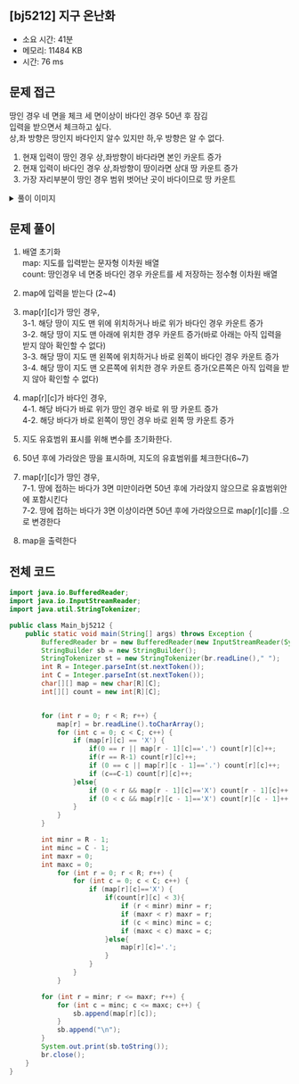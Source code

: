## [bj5212] 지구 온난화

- 소요 시간: 41분
- 메모리: 11484 KB
- 시간: 76 ms

## 문제 접근

땅인 경우 네 면을 체크 세 면이상이 바다인 경우 50년 후 잠김<br>
입력을 받으면서 체크하고 싶다.<br>
상,좌 방향은 땅인지 바다인지 알수 있지만 하,우 방향은 알 수 없다.<br>

1. 현재 입력이 땅인 경우 상,좌방향이 바다라면 본인 카운트 증가<br>
2. 현재 입력이 바다인 경우 상,좌방향이 땅이라면 상대 땅 카운트 증가<br>
3. 가장 자리부분이 땅인 경우 범위 벗어난 곳이 바다이므로 땅 카운트<br>

<details>
<summary>풀이 이미지</summary>
<img src="https://user-images.githubusercontent.com/26339069/179786912-4a7bafff-43bb-4adb-9151-fe92e1629507.jpg" width="600">
</details>

## 문제 풀이

1. 배열 초기화<br>
   map: 지도를 입력받는 문자형 이차원 배열<br>
   count: 땅인경우 네 면중 바다인 경우 카운트를 세 저장하는 정수형 이차원 배열<br>

2. map에 입력을 받는다 (2~4)

3. map[r][c]가 땅인 경우,<br>
   3-1. 해당 땅이 지도 맨 위에 위치하거나 바로 위가 바다인 경우 카운트 증가<br>
   3-2. 해당 땅이 지도 맨 아래에 위치한 경우 카운트 증가(바로 아래는 아직 입력을 받지 않아 확인할 수 없다)<br>
   3-3. 해당 땅이 지도 맨 왼쪽에 위치하거나 바로 왼쪽이 바다인 경우 카운트 증가<br>
   3-4. 해당 땅이 지도 맨 오른쪽에 위치한 경우 카운트 증가(오른쪽은 아직 입력을 받지 않아 확인할 수 없다)<br>

4. map[r][c]가 바다인 경우,<br>
   4-1. 해당 바다가 바로 위가 땅인 경우 바로 위 땅 카운트 증가<br>
   4-2. 해당 바다가 바로 왼쪽이 땅인 경우 바로 왼쪽 땅 카운트 증가<br>

5. 지도 유효범위 표시를 위해 변수를 초기화한다.<br>

6. 50년 후에 가라앉은 땅을 표시하며, 지도의 유효범위를 체크한다(6~7)

7. map[r][c]가 땅인 경우,<br>
   7-1. 땅에 접하는 바다가 3면 미만이라면 50년 후에 가라앉지 않으므로 유효범위안에 포함시킨다<br>
   7-2. 땅에 접하는 바다가 3면 이상이라면 50년 후에 가라앉으므로 map[r][c]를 .으로 변경한다<br>

8. map을 출력한다

## 전체 코드

```java
import java.io.BufferedReader;
import java.io.InputStreamReader;
import java.util.StringTokenizer;

public class Main_bj5212 {
    public static void main(String[] args) throws Exception {
        BufferedReader br = new BufferedReader(new InputStreamReader(System.in));
        StringBuilder sb = new StringBuilder();
        StringTokenizer st = new StringTokenizer(br.readLine()," ");
        int R = Integer.parseInt(st.nextToken());
        int C = Integer.parseInt(st.nextToken());
        char[][] map = new char[R][C];
        int[][] count = new int[R][C];


        for (int r = 0; r < R; r++) {
            map[r] = br.readLine().toCharArray();
            for (int c = 0; c < C; c++) {
                if (map[r][c] == 'X') {
                    if(0 == r || map[r - 1][c]=='.') count[r][c]++;
                    if(r == R-1) count[r][c]++;
                    if (0 == c || map[r][c - 1]=='.') count[r][c]++;
                    if (c==C-1) count[r][c]++;
                }else{
                    if (0 < r && map[r - 1][c]=='X') count[r - 1][c]++;
                    if (0 < c && map[r][c - 1]=='X') count[r][c - 1]++;
                }
            }
        }

        int minr = R - 1;
        int minc = C - 1;
        int maxr = 0;
        int maxc = 0;
            for (int r = 0; r < R; r++) {
                for (int c = 0; c < C; c++) {
                    if (map[r][c]=='X') {
                        if(count[r][c] < 3){
                            if (r < minr) minr = r;
                            if (maxr < r) maxr = r;
                            if (c < minc) minc = c;
                            if (maxc < c) maxc = c;
                        }else{
                            map[r][c]='.';
                        }
                    }
                }
            }

        for (int r = minr; r <= maxr; r++) {
            for (int c = minc; c <= maxc; c++) {
                sb.append(map[r][c]);
            }
            sb.append("\n");
        }
        System.out.print(sb.toString());
        br.close();
    }
}
```

